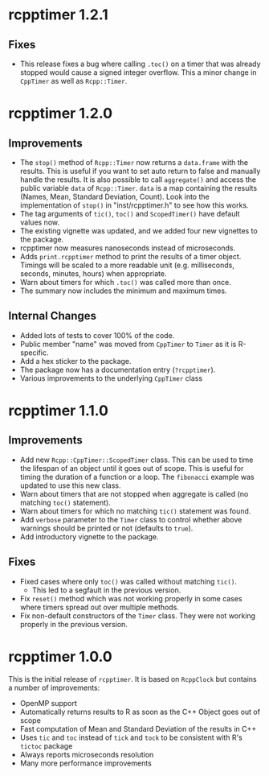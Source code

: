 rcpptimer 1.2.1
==============

## Fixes
* This release fixes a bug where calling `.toc()` on a timer that was already stopped would cause a signed integer overflow. This a minor change in `CppTimer` as well as `Rcpp::Timer`.

rcpptimer 1.2.0
==============

## Improvements

* The `stop()` method of `Rcpp::Timer` now returns a `data.frame` with the results. This is useful if you want to set auto return to false and manually handle the results. It is also possible to call `aggregate()` and access the public variable `data` of `Rcpp::Timer`. `data` is a map containing the results (Names, Mean, Standard Deviation, Count). Look into the implementation of `stop()` in "inst/rcpptimer.h" to see how this works.
* The tag arguments of `tic()`, `toc()` and `ScopedTimer()` have default values now.
* The existing vignette was updated, and we added four new vignettes to the package.
* rcpptimer now measures nanoseconds instead of microseconds.
* Adds `print.rcpptimer` method to print the results of a timer object. Timings will be scaled to a more readable unit (e.g. milliseconds, seconds, minutes, hours) when appropriate.
* Warn about timers for which `.toc()` was called more than once.
* The summary now includes the minimum and maximum times.

## Internal Changes
* Added lots of tests to cover 100% of the code.
* Public member "name" was moved from `CppTimer` to `Timer` as it is R-specific.
* Add a hex sticker to the package.
* The package now has a documentation entry (`?rcpptimer`).
* Various improvements to the underlying `CppTimer` class

rcpptimer 1.1.0
==============

## Improvements

* Add new `Rcpp::CppTimer::ScopedTimer` class. This can be used to time the lifespan of an object until it goes out of scope. This is useful for timing the duration of a function or a loop. The `fibonacci` example was updated to use this new class.
* Warn about timers that are not stopped when aggregate is called (no matching `toc()` statement).
* Warn about timers for which no matching `tic()` statement was found.
* Add `verbose` parameter to the `Timer` class to control whether above warnings should be printed or not (defaults to `true`).
* Add introductory vignette to the package.

## Fixes

* Fixed cases where only `toc()` was called without matching `tic()`.
  * This led to a segfault in the previous version. 
* Fix `reset()` method which was not working properly in some cases where timers spread out over multiple methods.
* Fix non-default constructors of the `Timer` class. They were not working properly in the previous version.

rcpptimer 1.0.0
==============

This is the initial release of `rcpptimer`. It is based on `RcppClock` but contains a number of improvements:

* OpenMP support
* Automatically returns results to R as soon as the C++ Object goes out of scope
* Fast computation of Mean and Standard Deviation of the results in C++
* Uses `tic` and `toc` instead of `tick` and `tock` to be consistent with R's `tictoc` package
* Always reports microseconds resolution
* Many more performance improvements
